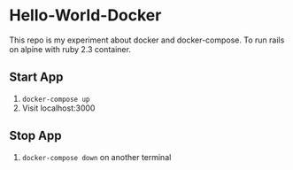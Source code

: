 # Hello-World-Docker

This repo is my experiment about docker and docker-compose.
To run rails on alpine with ruby 2.3 container.

## Start App
1. `docker-compose up`
2. Visit localhost:3000

## Stop App
1. `docker-compose down` on another terminal
